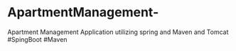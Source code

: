 # ApartmentManagement-
Apartment Management Application utilizing spring and Maven and Tomcat #SpingBoot #Maven 
